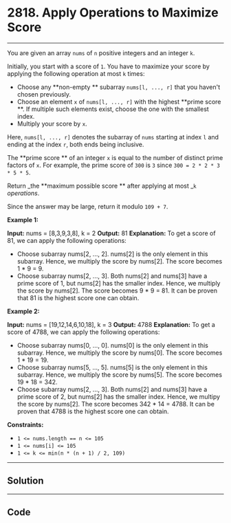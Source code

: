 # 2818. Apply Operations to Maximize Score

---

You are given an array `nums` of `n` positive integers and an integer `k`.

Initially, you start with a score of `1`. You have to maximize your score by applying the following operation at most `k` times:

  * Choose any **non-empty ** subarray `nums[l, ..., r]` that you haven't chosen previously.
  * Choose an element `x` of `nums[l, ..., r]` with the highest **prime score **. If multiple such elements exist, choose the one with the smallest index.
  * Multiply your score by `x`.



Here, `nums[l, ..., r]` denotes the subarray of `nums` starting at index `l` and ending at the index `r`, both ends being inclusive.

The **prime score ** of an integer `x` is equal to the number of distinct prime factors of `x`. For example, the prime score of `300` is `3` since `300 = 2 * 2 * 3 * 5 * 5`.

Return _the **maximum possible score ** after applying at most _`k` _operations_.

Since the answer may be large, return it modulo `109 + 7`.

 

**Example 1:**


**Input:** nums = [8,3,9,3,8], k = 2
**Output:** 81
**Explanation:** To get a score of 81, we can apply the following operations:
- Choose subarray nums[2, ..., 2]. nums[2] is the only element in this subarray. Hence, we multiply the score by nums[2]. The score becomes 1 * 9 = 9.
- Choose subarray nums[2, ..., 3]. Both nums[2] and nums[3] have a prime score of 1, but nums[2] has the smaller index. Hence, we multiply the score by nums[2]. The score becomes 9 * 9 = 81.
It can be proven that 81 is the highest score one can obtain.

**Example 2:**


**Input:** nums = [19,12,14,6,10,18], k = 3
**Output:** 4788
**Explanation:** To get a score of 4788, we can apply the following operations: 
- Choose subarray nums[0, ..., 0]. nums[0] is the only element in this subarray. Hence, we multiply the score by nums[0]. The score becomes 1 * 19 = 19.
- Choose subarray nums[5, ..., 5]. nums[5] is the only element in this subarray. Hence, we multiply the score by nums[5]. The score becomes 19 * 18 = 342.
- Choose subarray nums[2, ..., 3]. Both nums[2] and nums[3] have a prime score of 2, but nums[2] has the smaller index. Hence, we multipy the score by nums[2]. The score becomes 342 * 14 = 4788.
It can be proven that 4788 is the highest score one can obtain.


 

**Constraints:**

  * `1 <= nums.length == n <= 105`
  * `1 <= nums[i] <= 105`
  * `1 <= k <= min(n * (n + 1) / 2, 109)`

---

## Solution



---

## Code
```python


```